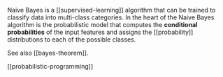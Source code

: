 Naive Bayes is a [[supervised-learning]] algorithm that can be trained to classify data into multi-class categories. In the heart of the Naive Bayes algorithm is the probabilistic model that computes the **conditional probabilities** of the input features and assigns the [[probability]] distributions to each of the possible classes.

See also [[bayes-theorem]].

[[probabilistic-programming]]


